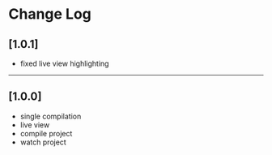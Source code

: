 # Change Log

## [1.0.1]

-   fixed live view highlighting

---

## [1.0.0]

-   single compilation
-   live view
-   compile project
-   watch project
